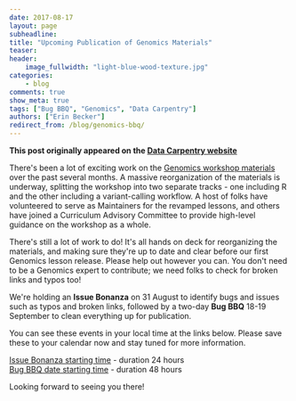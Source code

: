 ```yaml
---
date: 2017-08-17
layout: page  
subheadline:  
title: "Upcoming Publication of Genomics Materials"  
teaser:   
header:  
    image_fullwidth: "light-blue-wood-texture.jpg"  
categories:  
    - blog  
comments: true  
show_meta: true  
tags: ["Bug BBQ", "Genomics", "Data Carpentry"]
authors: ["Erin Becker"]  
redirect_from: /blog/genomics-bbq/
--- 
```


**This post originally appeared on the [Data Carpentry website](https://datacarpentry.org)**

There's been a lot of exciting work on the [Genomics workshop materials](http://www.datacarpentry.org/genomics-workshop/) over the past several months.
A massive reorganization of the materials is underway, splitting the workshop into two separate tracks - one including R
and the other including a variant-calling workflow. A host of folks have volunteered to serve as Maintainers for the revamped
lessons, and others have joined a Curriculum Advisory Committee to provide high-level guidance on the workshop as a whole.   

There's still a lot of work to do! It's all hands on deck for reorganizing the materials, and making sure they're up to date and
clear before our first Genomics lesson release. Please help out however you can. You don't need to be a Genomics expert to contribute;
we need folks to check for broken links and typos too!  

We're holding an **Issue Bonanza** on 31 August to identify bugs and issues such as typos and broken links, followed by a two-day
**Bug BBQ** 18-19 September to clean everything up for publication.   

You can see these events in your local time at the links below. Please save these to your calendar now and stay tuned for more
information.    

[Issue Bonanza starting time](https://tinyurl.com/ycqf9l2a) - duration 24 hours  
[Bug BBQ date starting time](https://tinyurl.com/yblkcfgx) - duration 48 hours  

Looking forward to seeing you there!  
